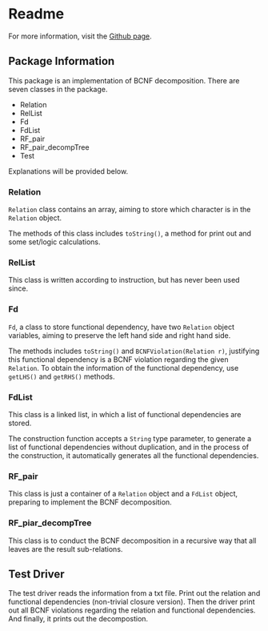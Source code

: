# Readme 
For more information, visit the [Github page](https://github.com/a049036/database-project-2).
## Package Information
This package is an implementation of BCNF decomposition. There are seven classes in the package.

* Relation
* RelList
* Fd
* FdList
* RF\_pair
* RF\_pair\_decompTree
* Test

Explanations will be provided below.

### Relation
`Relation` class contains an array, aiming to store which character is in the `Relation` object.

The methods of this class includes `toString()`, a method for print out and some set/logic calculations.

### RelList
This class is written according to instruction, but has never been used since.

### Fd
`Fd`, a class to store functional dependency, have two `Relation` object variables, aiming to preserve the left hand side and right hand side.

The methods includes `toString()` and `BCNFViolation(Relation r)`, justifying this functional dependency is a BCNF violation regarding the given `Relation`. To obtain the information of the functional dependency, use `getLHS()` and `getRHS()` methods.

### FdList
This class is a linked list, in which a list of functional dependencies are stored.

The construction function accepts a `String` type parameter, to generate a list of functional dependencies without duplication, and in the process of the construction, it automatically generates all the functional dependencies.

### RF\_pair
This class is just a container of a `Relation` object and a `FdList` object, preparing to implement the BCNF decomposition.

### RF\_piar\_decompTree
This class is to conduct the BCNF decomposition in a recursive way that all leaves are the result sub-relations.

## Test Driver
The test driver reads the information from a txt file. Print out the relation and functional dependencies (non-trivial closure version). Then the driver print out all BCNF violations regarding the relation and functional dependencies. And finally, it prints out the decompostion.